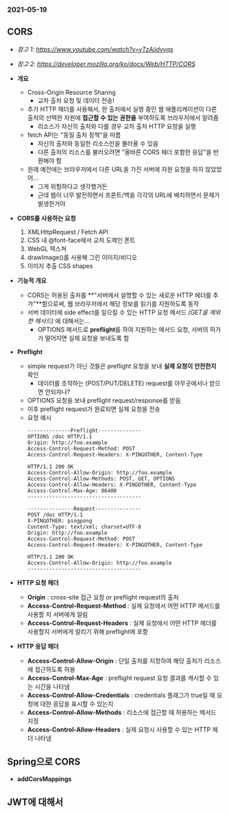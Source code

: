 ### 2021-05-19

## CORS
- *참고 1: https://www.youtube.com/watch?v=yTzAjidyyqs*
- *참고 2: https://developer.mozilla.org/ko/docs/Web/HTTP/CORS*
- __개요__
    - Cross-Origin Resource Sharing
        - 교차 출처 요청 및 데이터 전송!
    - 추가 HTTP 헤더를 사용해서, 한 출처에서 실행 중인 웹 애플리케이션이 다른 출처의 선택한 자원에 **접근할 수 있는 권한을** 부여하도록 브라우저에서 알려줌
        - 리소스가 자신의 출처와 다를 경우 교차 출처 HTTP 요청을 실행
    - fetch API는 "동일 출처 정책"을 따름
        - 자신의 출처와 동일한 리소스만을 불러올 수 있음
        - 다른 출처의 리소스를 불러오려면 "올바른 CORS 헤더 포함한 응답"을 반환해야 함
    - 원래 예전에는 브라우저에서 다른 URL을 가진 서버에 자원 요청을 하지 않았었어...
        - 그게 위험하다고 생각했거든
        - 근데 웹이 너무 발전하면서 프론트/백을 각각의 URL에 배치하면서 문제가 발생한거야

- __CORS를 사용하는 요청__
    1. XMLHttpRequest / Fetch API
    2. CSS 내 @font-face에서 교차 도메인 폰트
    3. WebGL 텍스쳐
    4. drawImage()를 사용해 그린 이미지/비디오
    5. 이미지 추출 CSS shapes

- __기능적 개요__
    - CORS는 허용된 출처를 **"서버에서 설명할 수 있는 새로운 HTTP 헤더를 추가"**함으로써, 웹 브라우저에서 해당 정보를 읽기를 지원하도록 동작
    - 서버 데이터에 side effect를 일으킬 수 있는 HTTP 요청 메서드 *(GET을 제외한 메서드)* 에 대해서는...
        - OPTIONS 메서드로 **preflight**를 하여 지원하는 메서드 요청, 서버의 허가가 떨어지면 실제 요청을 보내도록 함

- __Preflight__
    - simple request가 아닌 것들은 preflight 요청을 보내 **실제 요청이 안전한지** 확인
        - 데이터를 조작하는 (POST/PUT/DELETE) request를 아무곳에서나 받으면 안되자나?
    - OPTIONS 요청을 보내 preflight request/response를 받음
    - 이후 preflight request가 완료되면 실제 요청을 전송
    - 요청 예시
        ```
        --------------Preflight--------------
        OPTIONS /doc HTTP/1.1
        Origin: http://foo.example
        Access-Control-Request-Method: POST
        Access-Control-Request-Headers: X-PINGOTHER, Content-Type
        
        HTTP/1.1 200 OK
        Access-Control-Allow-Origin: http://foo.example
        Access-Control-Allow-Methods: POST, GET, OPTIONS
        Access-Control-Allow-Headers: X-PINGOTHER, Content-Type
        Access-Control-Max-Age: 86400
        -------------------------------------
        
        ---------------Request---------------
        POST /doc HTTP/1.1
        X-PINGOTHER: pingpong
        Content-Type: text/xml; charset=UTF-8
        Origin: http://foo.example
        Access-Control-Request-Method: POST
        Access-Control-Request-Headers: X-PINGOTHER, Content-Type
        
        HTTP/1.1 200 OK
        Access-Control-Allow-Origin: http://foo.example
        -------------------------------------
        ```

- __HTTP 요청 헤더__
    - **Origin** : cross-site 접근 요청 or preflight request의 출처
    - **Access-Control-Request-Method** : 실제 요청에서 어떤 HTTP 메서드를 사용할 지 서버에게 알림
    - **Access-Control-Request-Headers** : 실제 요청에서 어떤 HTTP 헤더를 사용할지 서버에게 알리기 위해 preflight에 포함 
    
- __HTTP 응답 헤더__
    - **Access-Control-Allow-Origin** : 단일 출처를 지정하여 해당 출처가 리소스에 접근하도록 허용
    - **Access-Control-Max-Age** : preflight request 요청 결과를 캐시할 수 있는 시간을 나타냄
    - **Access-Control-Allow-Credentials** : credentials 플래그가 true일 때 요청에 대한 응답을 표시할 수 있는지
    - **Access-Control-Allow-Methods** : 리소스에 접근할 때 허용하는 메서드 지정
    - **Access-Control-Allow-Headers** : 실제 요청시 사용할 수 있는 HTTP 헤더 나타냄

## Spring으로 CORS
- __addCorsMappings__

## JWT에 대해서


